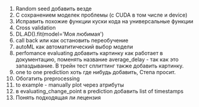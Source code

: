 1. Random seed добавить везде 
2. С сохранением моделек проблемы (c CUDA в том числе и device)
3. Исправить похожие функции куски кода на универсальные функции
4. Cross validation
5. DL.AD().fit(model='Моя любимая')
6. call back или как остановить переобучение
7. autoML  как автоматитический выбор модели
8. perfomance evaluating добавить картинку как работает в документацию, поменять название average_delay - так как это запаздывание. В трейн тест сплиттинг также добавить картинку. 
9. one to one prediction хоть где нибудь добавить, Степа просит. 
10. Обогатить preprocessing
11. to example - manually plot через атрибуты 
12. в evaluating_change_point в prediction добавить list of timestamps
13. Понять подходящая ли лецензия
